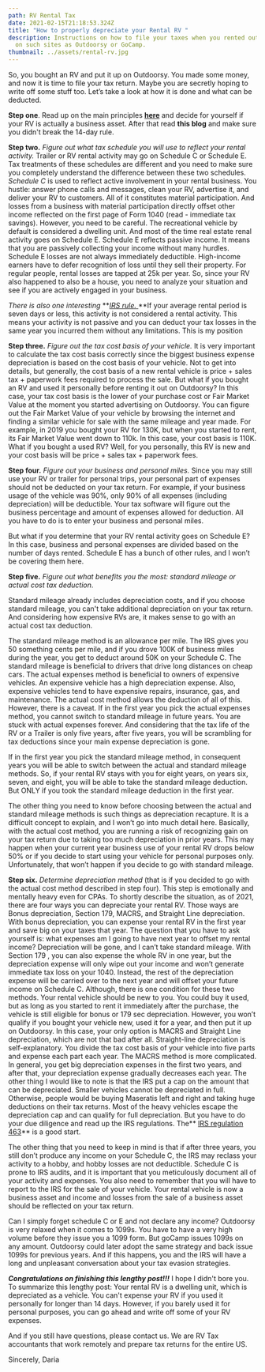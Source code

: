 ```yaml
---
path: RV Rental Tax
date: 2021-02-15T21:18:53.324Z
title: "How to properly depreciate your Rental RV "
description: Instructions on how to file your taxes when you rented out your RV
  on such sites as Outdoorsy or GoCamp.
thumbnail: ../assets/rental-rv.jpg
---
```

So, you bought an RV and put it up on Outdoorsy. You made some money, and now it is time to file your tax return. Maybe you are secretly hoping to write off some stuff too. Let’s take a look at how it is done and what can be deducted.

**Step one**. Read up on the main principles **[here](https://rvtaxgroup.com/blog/can-i-write-off-my-rv/)** and decide for yourself if your RV is actually a business asset. After that read **this blog** and make sure you didn't break the 14-day rule.

**Step two.** *Figure out what tax schedule you will use to reflect your rental activity.* Trailer or RV rental activity may go on Schedule C or Schedule E. Tax treatments of these schedules are different and you need to make sure you completely understand the difference between these two schedules.
*Schedule C* is used to reflect active involvement in your rental business. You hustle: answer phone calls and messages, clean your RV, advertise it, and deliver your RV to customers. All of it constitutes material participation. And losses from a business with material participation directly offset other income reflected on the first page of Form 1040 (read - immediate tax savings). 
However, you need to be careful.  The recreational vehicle by default is considered a dwelling unit. And most of the time real estate renal activity goes on Schedule E. Schedule E reflects passive income. It means that you are passively collecting your income without many hurdles. Schedule E losses are not always immediately deductible. 
High-income earners have to defer recognition of loss until they sell their property. For regular people, rental losses are tapped at 25k per year. So, since your RV also happened to also be a house, you need to analyze your situation and see if you are actively engaged in your business. 


*There is also one interesting* **[*IRS rule.* ](https://www.law.cornell.edu/cfr/text/26/1.469-1T)**If your average rental period is seven days or less, this activity is not considered a rental activity. This means your activity is not passive and you can deduct your tax losses in the same year you incurred them without any limitations. This is my position

**Step three.** *Figure out the tax cost basis of your vehicle.* It is very important to calculate the tax cost basis correctly since the biggest business expense depreciation is based on the cost basis of your vehicle. Not to get into details, but generally, the cost basis of a new rental vehicle is price + sales tax + paperwork fees required to process the sale. 
But what if you bought an RV and used it personally before renting it out on Outdoorsy? In this case, your tax cost basis is the lower of your purchase cost or Fair Market Value at the moment you started advertising on Outdoorsy. You can figure out the Fair Market Value of your vehicle by browsing the internet and finding a similar vehicle for sale with the same mileage and year made. 
For example, in 2019 you bought your RV for 130K, but when you started to rent, its Fair Market Value went down to 110k. In this case, your cost basis is 110K. What if you bought a used RV? Well, for you personally, this RV is new and your cost basis will be price + sales tax + paperwork fees.

**Step four.** *Figure out your business and personal miles.* Since you may still use your RV or trailer for personal trips, your personal part of expenses should not be deducted on your tax return. 
For example, if your business usage of the vehicle was 90%, only 90% of all expenses (including depreciation) will be deductible. Your tax software will figure out the business percentage and amount of expenses allowed for deduction. All you have to do is to enter your business and personal miles. 


But what if you determine that your RV rental activity goes on Schedule E? In this case, business and personal expenses are divided based on the number of days rented. Schedule E has a bunch of other rules, and I won’t be covering them here.

**Step five.** *Figure out what benefits you the most: standard mileage or actual cost tax deduction*. 

Standard mileage already includes depreciation costs, and if you choose standard mileage, you can't take additional depreciation on your tax return. And considering how expensive RVs are, it makes sense to go with an actual cost tax deduction. 

The standard mileage method is an allowance per mile. The IRS gives you 50 something cents per mile, and if you drove 100K of business miles during the year, you get to deduct around 50K on your Schedule C. The standard mileage is beneficial to drivers that drive long distances on cheap cars. 
The actual expenses method is beneficial to owners of expensive vehicles. An expensive vehicle has a high depreciation expense. Also, expensive vehicles tend to have expensive repairs, insurance, gas, and maintenance. The actual cost method allows the deduction of all of this. 
However, there is a caveat. If in the first year you pick the actual expenses method, you cannot switch to standard mileage in future years. You are stuck with actual expenses forever. And considering that the tax life of the RV or a Trailer is only five years, after five years, you will be scrambling for tax deductions since your main expense depreciation is gone. 


If in the first year you pick the standard mileage method, in consequent years you will be able to switch between the actual and standard mileage methods. So, if your rental RV stays with you for eight years, on years six, seven, and eight, you will be able to take the standard mileage deduction. But ONLY if you took the standard mileage deduction in the first year.

The other thing you need to know before choosing between the actual and standard mileage methods is such things as depreciation recapture. It is a difficult concept to explain, and I won’t go into much detail here. Basically, with the actual cost method, you are running a risk of recognizing gain on your tax return due to taking too much depreciation in prior years. This may happen when your current year business use of your rental RV drops below 50% or if you decide to start using your vehicle for personal purposes only. Unfortunately, that won’t happen if you decide to go with standard mileage.

**Step six.** *Determine depreciation method* (that is if you decided to go with the actual cost method described in step four). This step is emotionally and mentally heavy even for CPAs. To shortly describe the situation, as of 2021, there are four ways you can depreciate your rental RV. Those ways are Bonus depreciation, Section 179, MACRS, and Straight Line depreciation. 
With bonus depreciation, you can expense your rental RV in the first year and save big on your taxes that year. The question that you have to ask yourself is: what expenses am I going to have next year to offset my rental income? Depreciation will be gone, and I can’t take standard mileage. 
With Section 179 , you can also expense the whole RV in one year, but the depreciation expense will only wipe out your income and won’t generate immediate tax loss on your 1040. Instead, the rest of the depreciation expense will be carried over to the next year and will offset your future income on Schedule C. Although, there is one condition for these two methods. Your rental vehicle should be new to you. You could buy it used, but as long as you started to rent it immediately after the purchase, the vehicle is still eligible for bonus or 179 sec depreciation. However, you won’t qualify if you bought your vehicle new, used it for a year, and then put it up on Outdoorsy. 
In this case, your only option is MACRS and Straight Line depreciation, which are not that bad after all. Straight-line depreciation is self-explanatory. You divide the tax cost basis of your vehicle into five parts and expense each part each year. 
The MACRS method is more complicated. In general, you get big depreciation expenses in the first two years, and after that, your depreciation expense gradually decreases each year. The other thing I would like to note is that the IRS put a cap on the amount that can be depreciated. Smaller vehicles cannot be depreciated in full. Otherwise, people would be buying Maseratis left and right and taking huge deductions on their tax returns. Most of the heavy vehicles escape the depreciation cap and can qualify for full depreciation. But you have to do your due diligence and read up the IRS regulations. The** [IRS regulation 463](https://www.irs.gov/forms-pubs/about-publication-463)** is a good start.


The other thing that you need to keep in mind is that if after three years, you still don’t produce any income on your Schedule C, the IRS may reclass your activity to a hobby, and hobby losses are not deductible. Schedule C is prone to IRS audits, and it is important that you meticulously document all of your activity and expenses. You also need to remember that you will have to report to the IRS for the sale of your vehicle. Your rental vehicle is now a business asset and income and losses from the sale of a business asset should be reflected on your tax return.


Can I simply forget schedule C or E and not declare any income? Outdoorsy is very relaxed when it comes to 1099s. You have to have a very high volume before they issue you a 1099 form. But goCamp issues 1099s on any amount. Outdoorsy could later adopt the same strategy and back issue 1099s for previous years. And if this happens, you and the IRS will have a long and unpleasant conversation about your tax evasion strategies.

***Congratulations on finishing this lengthy post!!!*** I hope I didn't bore you. To summarize this lengthy post: Your rental RV is a dwelling unit, which is depreciated as a vehicle. You can't expense your RV if you used it personally for longer than 14 days. However, if you barely used it for personal purposes, you can go ahead and write off some of your RV expenses. 

 And if you still have questions, please contact us. We are RV Tax accountants that work remotely and prepare tax returns for the entire US. 

Sincerely,
Daria